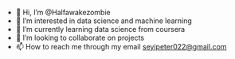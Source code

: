 - 👋 Hi, I’m @Halfawakezombie
- 👀 I’m interested in data science and machine learning 
- 🌱 I’m currently learning data science from coursera 
- 💞️ I’m looking to collaborate on projects 
- 📫 How to reach me through my email seyipeter022@gmail.com 

<!---
Halfawakezombie/Halfawakezombie is a ✨ special ✨ repository because its `README.md` (this file) appears on your GitHub profile.
You can click the Preview link to take a look at your changes.
--->
